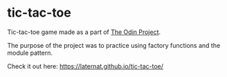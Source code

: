 # tic-tac-toe

Tic-tac-toe game made as a part of [The Odin Project](https://www.theodinproject.com/lessons/node-path-javascript-tic-tac-toe).

The purpose of the project was to practice using factory functions and the module pattern.

Check it out here: https://laternat.github.io/tic-tac-toe/
